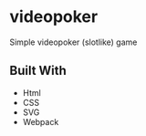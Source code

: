 # videopoker
<p>Simple videopoker (slotlike) game<p>
<h2>Built With</h2>
<ul>
  <li>Html</li>
  <li>CSS</li>
  <li>SVG</li>
  <li>Webpack</li>
</ul>
